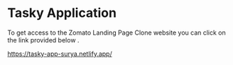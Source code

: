  ## <h1>Tasky Application</h1>

To get access to the Zomato Landing Page Clone website you can click on the link provided below .

https://tasky-app-surya.netlify.app/